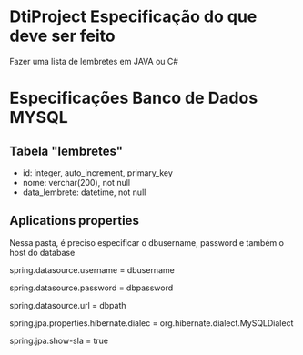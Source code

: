 # DtiProject Especificação do que deve ser feito
Fazer uma lista de lembretes em JAVA ou C#

# Especificações Banco de Dados MYSQL
## Tabela "lembretes"
* id: integer, auto_increment, primary_key
* nome: verchar(200), not null
* data_lembrete: datetime, not null

## Aplications properties
Nessa pasta, é preciso especificar o dbusername, password e também o host do database

spring.datasource.username = dbusername

spring.datasource.password = dbpassword

spring.datasource.url = dbpath

spring.jpa.properties.hibernate.dialec = org.hibernate.dialect.MySQLDialect

spring.jpa.show-sla = true

